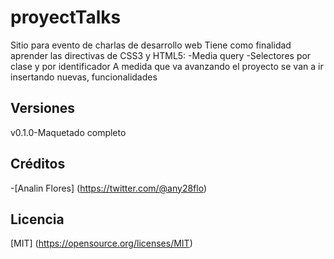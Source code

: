 # proyectTalks
Sitio para evento de charlas de desarrollo web
Tiene como finalidad aprender las directivas de CSS3 y HTML5:
  -Media query
  -Selectores por clase y por identificador
A medida que va avanzando el proyecto se van a ir insertando nuevas,
funcionalidades
## Versiones
 v0.1.0-Maquetado completo
## Créditos
-[Analin Flores] (https://twitter.com/@any28flo)

## Licencia
[MIT] (https://opensource.org/licenses/MIT)
